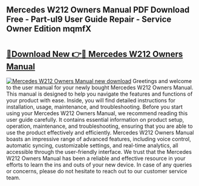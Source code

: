 ## Mercedes W212 Owners Manual PDF Download Free - Part-uI9 User Guide Repair - Service Owner Edition mqmfX

# <h2><a href="http://cf12426.oget.top/?id=Mercedes+W212+Owners+Manual">🔗Download New 👉🔴 Mercedes W212 Owners Manual</a></h2>

[![Mercedes W212 Owners Manual new download](https://i.imgur.com/5g1atiW.png)](http://cf12426.oget.top/?id=Mercedes+W212+Owners+Manual)
Greetings and welcome to the user manual for your newly bought Mercedes W212 Owners Manual. This manual is designed to help you navigate the features and functions of your product with ease. Inside, you will find detailed instructions for installation, usage, maintenance, and troubleshooting. Before you start using your Mercedes W212 Owners Manual, we recommend reading this user guide carefully. It contains essential information on product setup, operation, maintenance, and troubleshooting, ensuring that you are able to use the product effectively and efficiently. Mercedes W212 Owners Manual boasts an impressive range of advanced features, including voice control, automatic syncing, customizable settings, and real-time analytics, all accessible through the user-friendly interface. We trust that the Mercedes W212 Owners Manual has been a reliable and effective resource in your efforts to learn the ins and outs of your new device. In case of any queries or concerns, please do not hesitate to reach out to our customer service team.
